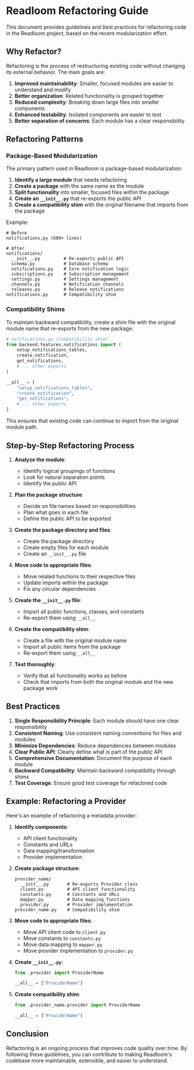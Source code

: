 # Readloom Refactoring Guide

This document provides guidelines and best practices for refactoring code in the Readloom project, based on the recent modularization effort.

## Why Refactor?

Refactoring is the process of restructuring existing code without changing its external behavior. The main goals are:

1. **Improved maintainability**: Smaller, focused modules are easier to understand and modify
2. **Better organization**: Related functionality is grouped together
3. **Reduced complexity**: Breaking down large files into smaller components
4. **Enhanced testability**: Isolated components are easier to test
5. **Better separation of concerns**: Each module has a clear responsibility

## Refactoring Patterns

### Package-Based Modularization

The primary pattern used in Readloom is package-based modularization:

1. **Identify a large module** that needs refactoring
2. **Create a package** with the same name as the module
3. **Split functionality** into smaller, focused files within the package
4. **Create an `__init__.py`** that re-exports the public API
5. **Create a compatibility shim** with the original filename that imports from the package

Example:
```
# Before
notifications.py (600+ lines)

# After
notifications/
  __init__.py         # Re-exports public API
  schema.py           # Database schema
  notifications.py    # Core notification logic
  subscriptions.py    # Subscription management
  settings.py         # Settings management
  channels.py         # Notification channels
  releases.py         # Release notifications
notifications.py      # Compatibility shim
```

### Compatibility Shims

To maintain backward compatibility, create a shim file with the original module name that re-exports from the new package:

```python
# notifications.py (compatibility shim)
from backend.features.notifications import (
    setup_notifications_tables,
    create_notification,
    get_notifications,
    # ... other exports
)

__all__ = [
    "setup_notifications_tables",
    "create_notification",
    "get_notifications",
    # ... other exports
]
```

This ensures that existing code can continue to import from the original module path.

## Step-by-Step Refactoring Process

1. **Analyze the module**:
   - Identify logical groupings of functions
   - Look for natural separation points
   - Identify the public API

2. **Plan the package structure**:
   - Decide on file names based on responsibilities
   - Plan what goes in each file
   - Define the public API to be exported

3. **Create the package directory and files**:
   - Create the package directory
   - Create empty files for each module
   - Create an `__init__.py` file

4. **Move code to appropriate files**:
   - Move related functions to their respective files
   - Update imports within the package
   - Fix any circular dependencies

5. **Create the `__init__.py` file**:
   - Import all public functions, classes, and constants
   - Re-export them using `__all__`

6. **Create the compatibility shim**:
   - Create a file with the original module name
   - Import all public items from the package
   - Re-export them using `__all__`

7. **Test thoroughly**:
   - Verify that all functionality works as before
   - Check that imports from both the original module and the new package work

## Best Practices

1. **Single Responsibility Principle**: Each module should have one clear responsibility
2. **Consistent Naming**: Use consistent naming conventions for files and modules
3. **Minimize Dependencies**: Reduce dependencies between modules
4. **Clear Public API**: Clearly define what is part of the public API
5. **Comprehensive Documentation**: Document the purpose of each module
6. **Backward Compatibility**: Maintain backward compatibility through shims
7. **Test Coverage**: Ensure good test coverage for refactored code

## Example: Refactoring a Provider

Here's an example of refactoring a metadata provider:

1. **Identify components**:
   - API client functionality
   - Constants and URLs
   - Data mapping/transformation
   - Provider implementation

2. **Create package structure**:
   ```
   provider_name/
     __init__.py       # Re-exports Provider class
     client.py         # API client functionality
     constants.py      # Constants and URLs
     mapper.py         # Data mapping functions
     provider.py       # Provider implementation
   provider_name.py    # Compatibility shim
   ```

3. **Move code to appropriate files**:
   - Move API client code to `client.py`
   - Move constants to `constants.py`
   - Move data mapping to `mapper.py`
   - Move provider implementation to `provider.py`

4. **Create `__init__.py`**:
   ```python
   from .provider import ProviderName

   __all__ = ["ProviderName"]
   ```

5. **Create compatibility shim**:
   ```python
   from .provider_name.provider import ProviderName

   __all__ = ["ProviderName"]
   ```

## Conclusion

Refactoring is an ongoing process that improves code quality over time. By following these guidelines, you can contribute to making Readloom's codebase more maintainable, extensible, and easier to understand.
